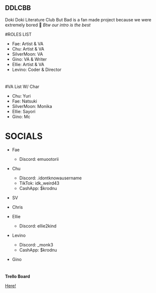 ## DDLCBB

Doki Doki Literature Club But Bad is a fan made project because we were extremely bored 🤷
*Btw our intro is the best*

#ROLES LIST

 - Fae: Artist & VA
 - Chu: Artist & VA
 - SilverMoon: VA
 - Gino: VA & Writer
 - Ellie: Artist & VA
 - Levino: Coder & Director
#

#VA List W/ Char
 - Chu: Yuri
 - Fae: Natsuki
 - SilverMoon: Monika
 - Ellie: Sayori
 - Gino: Mc
#

# SOCIALS

 - Fae
    - Discord: emuootorii
 - Chu
    - Discord: .idontknowausername
    - TikTok: idk_weird43
    - CashApp: $krodnu
 - SV
    
 - Chris
    
 - Ellie
    - Discord: ellie2kind
 - Levino
    - Discord: _monk3
    - CashApp: $krodnu
 - Gino
#
**Trello Board**

[Here!](https://trello.com/b/xQkUib4k/ddlcbb)
